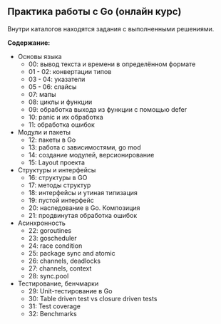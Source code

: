 ## Практика работы с Go (онлайн курс)
Внутри каталогов находятся задания с выполненными решениями.

**Содержание:**
- Основы языка
    - 00: вывод текста и времени в определённом формате
    - 01 - 02: конвертации типов
    - 03 - 04: указатели
    - 05 - 06: слайсы
    - 07: мапы
    - 08: циклы и функции
    - 09: обработка выхода из функции с помощью defer
    - 10: panic и их обработка
    - 11: обработка ошибок
- Модули и пакеты
    - 12: пакеты в Go
    - 13: работа с зависимостями, go mod
    - 14: создание модулей, версионирование
    - 15: Layout проекта
- Структуры и интерфейсы
    - 16: структуры в GO 
    - 17: методы структур 
    - 18: интерфейсы и утиная типизация
    - 19: пустой интерфейс 
    - 20: наследование в Go. Композиция 
    - 21: продвинутая обработка ошибок
- Асинхронность
    - 22: goroutines
    - 23: goscheduler
    - 24: race condition
    - 25: package sync and atomic
    - 26: channels, deadlocks
    - 27: channels, context
    - 28: sync.pool
- Тестирование, бенчмарки
    - 29: Unit-тестирование в Go 
    - 30: Table driven test vs closure driven tests 
    - 31: Test coverage 
    - 32: Benchmarks
